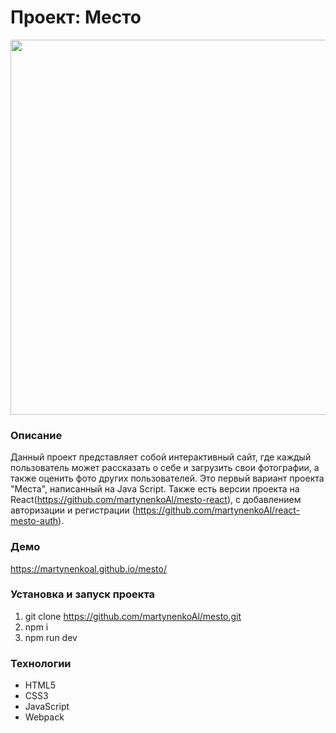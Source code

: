 # Проект: Место
<img src="https://github.com/martynenkoAl/mesto/assets/121212086/523a5d68-3087-4efd-844a-140623bf5287" width="600" />


### Описание
Данный проект представляет собой интерактивный сайт, где каждый пользователь может рассказать о себе и загрузить свои фотографии, а также оценить фото других пользователей. Это первый вариант проекта "Места", написанный на Java Script. Также есть версии проекта на React(https://github.com/martynenkoAl/mesto-react), с добавлением авторизации и регистрации (https://github.com/martynenkoAl/react-mesto-auth).

### Демо   
https://martynenkoal.github.io/mesto/

### Установка и запуск проекта   
1. git clone https://github.com/martynenkoAl/mesto.git
2. npm i
3. npm run dev

### Технологии
* HTML5
* CSS3
* JavaScript
* Webpack

